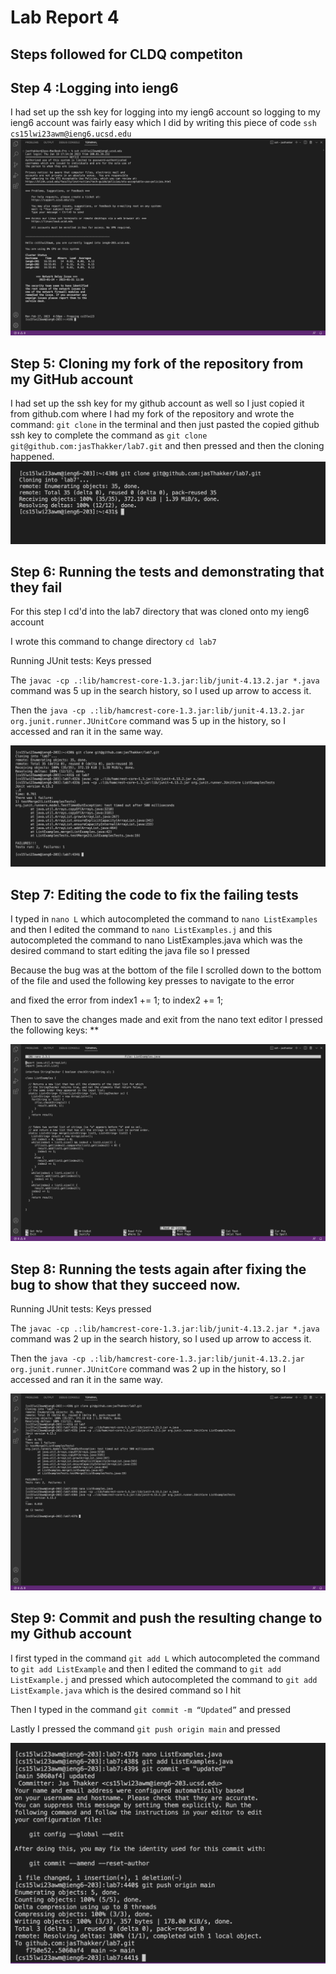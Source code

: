 # **Lab Report 4**

## Steps followed for CLDQ competiton

## Step 4 :Logging into ieng6

I had set up the ssh key for logging into my ieng6 account so logging to my ieng6 account was fairly easy which I did by writing this piece of code
`ssh cs15lwi23awm@ieng6.ucsd.edu`
![](Step4.png)

## Step 5: Cloning my fork of the repository from my GitHub account
I had set up the ssh key for my github account as well so I just copied it from github.com where I had my fork of the repository and wrote the command:
`git clone` in the terminal and then just pasted the copied github ssh key to complete the command as `git clone git@github.com:jasThakker/lab7.git`
and then pressed <enter> and then the cloning happened.
![](Step5.png)

## Step 6: Running the tests and demonstrating that they fail
For this step I cd'd into the lab7 directory that was cloned onto my ieng6 account 

I wrote this command to change directory `cd lab7`

Running JUnit tests: Keys pressed <up><up><up><up><up><enter> <up><up><up><up><up><enter>
  

The `javac -cp .:lib/hamcrest-core-1.3.jar:lib/junit-4.13.2.jar *.java` command was 5 up in the search history, so I used up arrow to access it. 

Then the `java -cp .:lib/hamcrest-core-1.3.jar:lib/junit-4.13.2.jar org.junit.runner.JUnitCore` command was 5 up in the history, so I accessed and ran it in the same way.
 
![](Step6.png)
  
##  Step 7: Editing the code to fix the failing tests
 
I typed in `nano L` <tab> which autocompleted the command to `nano ListExamples` and then I edited the command to `nano ListExamples.j` <tab> and this autocompleted the command to nano ListExamples.java which was the desired command to start editing the java file so I pressed <enter>
  
Because the bug was at the bottom of the file I scrolled down to the bottom of the file and used the following key presses to navigate to the error
  
<up><up><up><up><up><up><up><cmd><right> and fixed the error from index1 += 1; to index2 += 1;
  
Then to save the changes made and exit from the nano text editor I pressed the following keys: **<CTRL O> <enter> <CTRL X>
 
![](Step7.png) 

## Step 8: Running the tests again after fixing the bug to show that they succeed now.

Running JUnit tests: Keys pressed <up><up><enter> <up><up><enter>
  
The `javac -cp .:lib/hamcrest-core-1.3.jar:lib/junit-4.13.2.jar *.java` command was 2 up in the search history, so I used up arrow to access it. 

Then the `java -cp .:lib/hamcrest-core-1.3.jar:lib/junit-4.13.2.jar org.junit.runner.JUnitCore` command was 2 up in the history, so I accessed and ran it in the same way.
  
 ![](Step8.png)
  
## Step 9: Commit and push the resulting change to my Github account
  
I first typed in the command `git add L`<tab> which autocompleted the command to `git add ListExample` and then I edited the command to `git add ListExample.j` and pressed <tab> which autocompleted the command to `git add ListExample.java` which is the desired command so I hit <enter>

Then I typed in the command `git commit -m “Updated”` and pressed <enter>
  
Lastly I pressed the command `git push origin main` and pressed <enter>

![](Step9.png)
  
  

